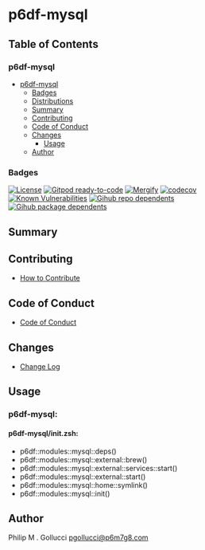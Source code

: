 # p6df-mysql

## Table of Contents


### p6df-mysql
- [p6df-mysql](#p6df-mysql)
  - [Badges](#badges)
  - [Distributions](#distributions)
  - [Summary](#summary)
  - [Contributing](#contributing)
  - [Code of Conduct](#code-of-conduct)
  - [Changes](#changes)
    - [Usage](#usage)
  - [Author](#author)

### Badges

[![License](https://img.shields.io/badge/License-Apache%202.0-yellowgreen.svg)](https://opensource.org/licenses/Apache-2.0)
[![Gitpod ready-to-code](https://img.shields.io/badge/Gitpod-ready--to--code-blue?logo=gitpod)](https://gitpod.io/#https://github.com/p6m7g8/p6df-mysql)
[![Mergify](https://img.shields.io/endpoint.svg?url=https://gh.mergify.io/badges/p6m7g8/p6df-mysql/&style=flat)](https://mergify.io)
[![codecov](https://codecov.io/gh/p6m7g8/p6df-mysql/branch/master/graph/badge.svg?token=14Yj1fZbew)](https://codecov.io/gh/p6m7g8/p6df-mysql)
[![Known Vulnerabilities](https://snyk.io/test/github/p6m7g8/p6df-mysql/badge.svg?targetFile=package.json)](https://snyk.io/test/github/p6m7g8/p6df-mysql?targetFile=package.json)
[![Gihub repo dependents](https://badgen.net/github/dependents-repo/p6m7g8/p6df-mysql)](https://github.com/p6m7g8/p6df-mysql/network/dependents?dependent_type=REPOSITORY)
[![Gihub package dependents](https://badgen.net/github/dependents-pkg/p6m7g8/p6df-mysql)](https://github.com/p6m7g8/p6df-mysql/network/dependents?dependent_type=PACKAGE)

## Summary

## Contributing

- [How to Contribute](CONTRIBUTING.md)

## Code of Conduct

- [Code of Conduct](https://github.com/p6m7g8/.github/blob/master/CODE_OF_CONDUCT.md)

## Changes

- [Change Log](CHANGELOG.md)

## Usage

### p6df-mysql:

#### p6df-mysql/init.zsh:

- p6df::modules::mysql::deps()
- p6df::modules::mysql::external::brew()
- p6df::modules::mysql::external::services::start()
- p6df::modules::mysql::external::start()
- p6df::modules::mysql::home::symlink()
- p6df::modules::mysql::init()


## Author

Philip M . Gollucci <pgollucci@p6m7g8.com>
